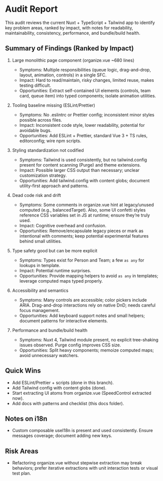 # Audit Report

This audit reviews the current Nuxt + TypeScript + Tailwind app to identify key problem areas, ranked by impact, with notes for readability, maintainability, consistency, performance, and bundle/build health.

## Summary of Findings (Ranked by Impact)

1. Large monolithic page component (organize.vue ~680 lines)
   - Symptoms: Multiple responsibilities (queue logic, drag-and-drop, layout, animation, controls) in a single SFC.
   - Impact: Hard to read/maintain, risky changes, limited reuse, makes testing difficult.
   - Opportunities: Extract self-contained UI elements (controls, team card, queue item) into typed components; isolate animation utilities.

2. Tooling baseline missing (ESLint/Prettier)
   - Symptoms: No .eslintrc or Prettier config; inconsistent minor styles possible across files.
   - Impact: Inconsistent code style, lower readability, potential for avoidable bugs.
   - Opportunities: Add ESLint + Prettier, standard Vue 3 + TS rules, editorconfig; wire npm scripts.

3. Styling standardization not codified
   - Symptoms: Tailwind is used consistently, but no tailwind.config present for content scanning (Purge) and theme extensions.
   - Impact: Possible larger CSS output than necessary; unclear customization strategy.
   - Opportunities: Add tailwind.config with content globs; document utility-first approach and patterns.

4. Dead code risk and drift
   - Symptoms: Some comments in organize.vue hint at legacy/unused computed (e.g., balancedTarget). Also, some UI confetti styles reference CSS variables set in JS at runtime; ensure they’re truly used.
   - Impact: Cognitive overhead and confusion.
   - Opportunities: Remove/encapsulate legacy pieces or mark as intentional with comments; keep potential experimental features behind small utilities.

5. Type safety good but can be more explicit
   - Symptoms: Types exist for Person and Team; a few `as any` for lookups in template.
   - Impact: Potential runtime surprises.
   - Opportunities: Provide mapping helpers to avoid `as any` in templates; leverage computed maps typed properly.

6. Accessibility and semantics
   - Symptoms: Many controls are accessible; color pickers include ARIA. Drag-and-drop interactions rely on native DnD; needs careful focus management.
   - Opportunities: Add keyboard support notes and small helpers; document patterns for interactive elements.

7. Performance and bundle/build health
   - Symptoms: Nuxt 4, Tailwind module present, no explicit tree-shaking issues observed. Purge config improves CSS size.
   - Opportunities: Split heavy components; memoize computed maps; avoid unnecessary watchers.

## Quick Wins
- Add ESLint/Prettier + scripts (done in this branch).
- Add Tailwind config with content globs (done).
- Start extracting UI atoms from organize.vue (SpeedControl extracted now).
- Add docs with patterns and checklist (this docs folder).

## Notes on i18n
- Custom composable useI18n is present and used consistently. Ensure messages coverage; document adding new keys.

## Risk Areas
- Refactoring organize.vue without stepwise extraction may break behaviors; prefer iterative extractions with unit interaction tests or visual test plan.

